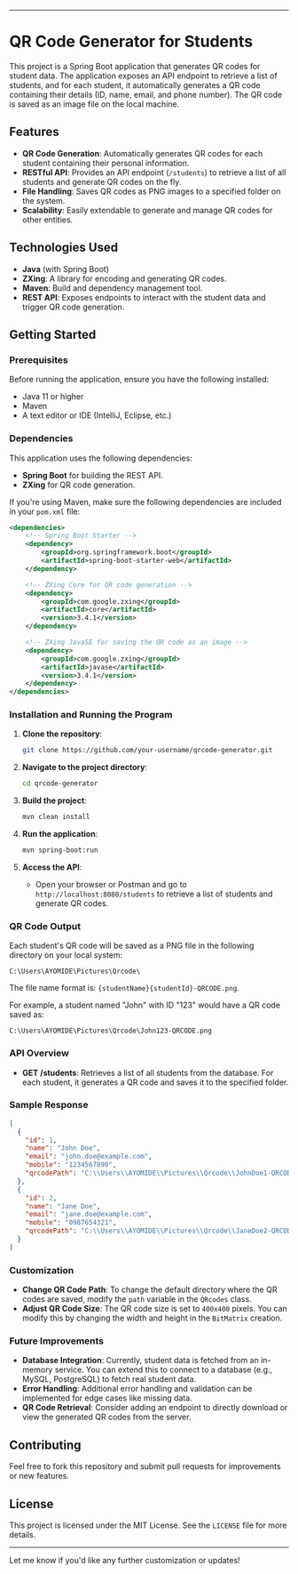 
---

# QR Code Generator for Students

This project is a Spring Boot application that generates QR codes for student data. The application exposes an API endpoint to retrieve a list of students, and for each student, it automatically generates a QR code containing their details (ID, name, email, and phone number). The QR code is saved as an image file on the local machine.

## Features

- **QR Code Generation**: Automatically generates QR codes for each student containing their personal information.
- **RESTful API**: Provides an API endpoint (`/students`) to retrieve a list of all students and generate QR codes on the fly.
- **File Handling**: Saves QR codes as PNG images to a specified folder on the system.
- **Scalability**: Easily extendable to generate and manage QR codes for other entities.

## Technologies Used

- **Java** (with Spring Boot)
- **ZXing**: A library for encoding and generating QR codes.
- **Maven**: Build and dependency management tool.
- **REST API**: Exposes endpoints to interact with the student data and trigger QR code generation.

## Getting Started

### Prerequisites

Before running the application, ensure you have the following installed:

- Java 11 or higher
- Maven
- A text editor or IDE (IntelliJ, Eclipse, etc.)

### Dependencies

This application uses the following dependencies:

- **Spring Boot** for building the REST API.
- **ZXing** for QR code generation.

If you're using Maven, make sure the following dependencies are included in your `pom.xml` file:

```xml
<dependencies>
    <!-- Spring Boot Starter -->
    <dependency>
        <groupId>org.springframework.boot</groupId>
        <artifactId>spring-boot-starter-web</artifactId>
    </dependency>

    <!-- ZXing Core for QR code generation -->
    <dependency>
        <groupId>com.google.zxing</groupId>
        <artifactId>core</artifactId>
        <version>3.4.1</version>
    </dependency>

    <!-- ZXing JavaSE for saving the QR code as an image -->
    <dependency>
        <groupId>com.google.zxing</groupId>
        <artifactId>javase</artifactId>
        <version>3.4.1</version>
    </dependency>
</dependencies>
```

### Installation and Running the Program

1. **Clone the repository**:
   ```bash
   git clone https://github.com/your-username/qrcode-generator.git
   ```

2. **Navigate to the project directory**:
   ```bash
   cd qrcode-generator
   ```

3. **Build the project**:
   ```bash
   mvn clean install
   ```

4. **Run the application**:
   ```bash
   mvn spring-boot:run
   ```

5. **Access the API**:
   - Open your browser or Postman and go to `http://localhost:8080/students` to retrieve a list of students and generate QR codes.

### QR Code Output

Each student's QR code will be saved as a PNG file in the following directory on your local system:

```
C:\Users\AYOMIDE\Pictures\Qrcode\
```

The file name format is: `{studentName}{studentId}-QRCODE.png`.

For example, a student named "John" with ID "123" would have a QR code saved as:
```
C:\Users\AYOMIDE\Pictures\Qrcode\John123-QRCODE.png
```

### API Overview

- **GET /students**: Retrieves a list of all students from the database. For each student, it generates a QR code and saves it to the specified folder.

### Sample Response

```json
[
  {
    "id": 1,
    "name": "John Doe",
    "email": "john.doe@example.com",
    "mobile": "1234567890",
    "qrcodePath": "C:\\Users\\AYOMIDE\\Pictures\\Qrcode\\JohnDoe1-QRCODE.png"
  },
  {
    "id": 2,
    "name": "Jane Doe",
    "email": "jane.doe@example.com",
    "mobile": "0987654321",
    "qrcodePath": "C:\\Users\\AYOMIDE\\Pictures\\Qrcode\\JaneDoe2-QRCODE.png"
  }
]
```

### Customization

- **Change QR Code Path**: To change the default directory where the QR codes are saved, modify the `path` variable in the `QRcodes` class.
- **Adjust QR Code Size**: The QR code size is set to `400x400` pixels. You can modify this by changing the width and height in the `BitMatrix` creation.

### Future Improvements

- **Database Integration**: Currently, student data is fetched from an in-memory service. You can extend this to connect to a database (e.g., MySQL, PostgreSQL) to fetch real student data.
- **Error Handling**: Additional error handling and validation can be implemented for edge cases like missing data.
- **QR Code Retrieval**: Consider adding an endpoint to directly download or view the generated QR codes from the server.

## Contributing

Feel free to fork this repository and submit pull requests for improvements or new features.

## License

This project is licensed under the MIT License. See the `LICENSE` file for more details.

---

Let me know if you'd like any further customization or updates!
